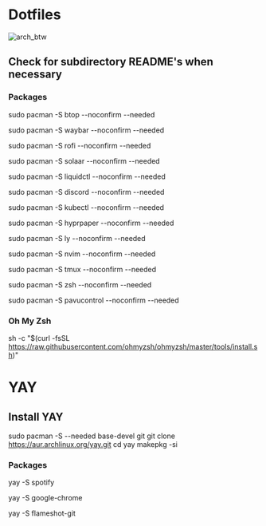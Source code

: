 # Dotfiles

![arch_btw](https://github.com/user-attachments/assets/d5137b2a-0cbd-4f40-beb8-9c685d9319c6)

## Check for subdirectory README's when necessary

### Packages

sudo pacman -S btop --noconfirm --needed

sudo pacman -S waybar --noconfirm --needed

sudo pacman -S rofi --noconfirm --needed

sudo pacman -S solaar --noconfirm --needed

sudo pacman -S liquidctl --noconfirm --needed

sudo pacman -S discord --noconfirm --needed

sudo pacman -S kubectl --noconfirm --needed

sudo pacman -S hyprpaper --noconfirm --needed

sudo pacman -S ly --noconfirm --needed

sudo pacman -S nvim --noconfirm --needed

sudo pacman -S tmux --noconfirm --needed

sudo pacman -S zsh --noconfirm --needed

sudo pacman -S pavucontrol --noconfirm --needed

### Oh My Zsh

sh -c "$(curl -fsSL https://raw.githubusercontent.com/ohmyzsh/ohmyzsh/master/tools/install.sh)"

# YAY

## Install YAY

sudo pacman -S --needed base-devel git
git clone https://aur.archlinux.org/yay.git
cd yay
makepkg -si

### Packages

yay -S spotify

yay -S google-chrome

yay -S flameshot-git
